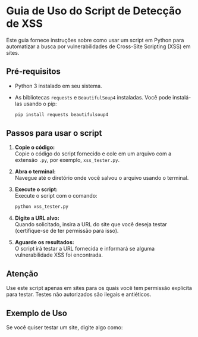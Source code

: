 # Guia de Uso do Script de Detecção de XSS

Este guia fornece instruções sobre como usar um script em Python para automatizar a busca por vulnerabilidades de Cross-Site Scripting (XSS) em sites.

## Pré-requisitos
- Python 3 instalado em seu sistema.
- As bibliotecas `requests` e `BeautifulSoup4` instaladas. Você pode instalá-las usando o pip:

    ```bash
    pip install requests beautifulsoup4
    ```

## Passos para usar o script
1. **Copie o código:**  
   Copie o código do script fornecido e cole em um arquivo com a extensão `.py`, por exemplo, `xss_tester.py`.

2. **Abra o terminal:**  
   Navegue até o diretório onde você salvou o arquivo usando o terminal.

3. **Execute o script:**  
   Execute o script com o comando:

    ```bash
    python xss_tester.py
    ```

4. **Digite a URL alvo:**  
   Quando solicitado, insira a URL do site que você deseja testar (certifique-se de ter permissão para isso).

5. **Aguarde os resultados:**  
   O script irá testar a URL fornecida e informará se alguma vulnerabilidade XSS foi encontrada.

## Atenção
Use este script apenas em sites para os quais você tem permissão explícita para testar. Testes não autorizados são ilegais e antiéticos.

## Exemplo de Uso
Se você quiser testar um site, digite algo como:

